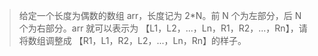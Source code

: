 > 给定一个长度为偶数的数组 arr，长度记为 2*N。前 N 个为左部分，后 N 个为右部分。arr 就可以表示为 【L1，L2，...，Ln，R1，R2，...，Rn】，请将数组调整成  【R1，L1，R2，L2，...，Ln，Rn】的样子。

